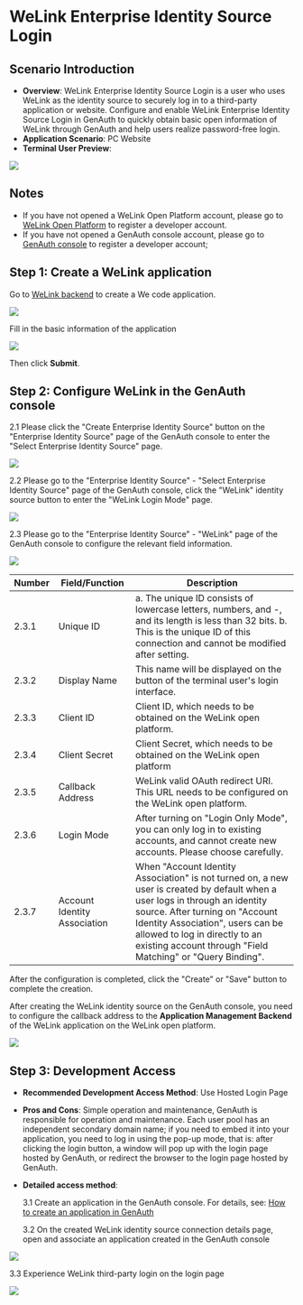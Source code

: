 # WeLink Enterprise Identity Source Login

<LastUpdated/>

## Scenario Introduction

- **Overview**: WeLink Enterprise Identity Source Login is a user who uses WeLink as the identity source to securely log in to a third-party application or website. Configure and enable WeLink Enterprise Identity Source Login in GenAuth to quickly obtain basic open information of WeLink through GenAuth and help users realize password-free login.
- **Application Scenario**: PC Website
- **Terminal User Preview**:

<img src="./images/overview.png" >

## Notes

- If you have not opened a WeLink Open Platform account, please go to [WeLink Open Platform](https://open.welink.huaweicloud.com/wecode-site/index.html#/home) to register a developer account.
- If you have not opened a GenAuth console account, please go to [GenAuth console](https://www.genauth.ai/) to register a developer account;

## Step 1: Create a WeLink application

Go to [WeLink backend](https://open.welink.huaweicloud.com/wecode-site/index.html#/wecode/guide/guide) to create a We code application.

<img src="./images/create-app.png" >

Fill in the basic information of the application

<img src="./images/create-app-02.png" >

Then click **Submit**.

## Step 2: Configure WeLink in the GenAuth console

2.1 Please click the "Create Enterprise Identity Source" button on the "Enterprise Identity Source" page of the GenAuth console to enter the "Select Enterprise Identity Source" page.

<img src="./images/add-enterprise.png" >

2.2 Please go to the "Enterprise Identity Source" - "Select Enterprise Identity Source" page of the GenAuth console, click the "WeLink" identity source button to enter the "WeLink Login Mode" page.

<img src="./images/add-enterprise-02.png" >

2.3 Please go to the "Enterprise Identity Source" - "WeLink" page of the GenAuth console to configure the relevant field information.

<img src="./images/add-enterprise-03.png" >

| Number | Field/Function               | Description                                                                                                                                                                                                                                                                                         |
| ------ | ---------------------------- | --------------------------------------------------------------------------------------------------------------------------------------------------------------------------------------------------------------------------------------------------------------------------------------------------- |
| 2.3.1  | Unique ID                    | a. The unique ID consists of lowercase letters, numbers, and -, and its length is less than 32 bits. b. This is the unique ID of this connection and cannot be modified after setting.                                                                                                              |
| 2.3.2  | Display Name                 | This name will be displayed on the button of the terminal user's login interface.                                                                                                                                                                                                                   |
| 2.3.3  | Client ID                    | Client ID, which needs to be obtained on the WeLink open platform.                                                                                                                                                                                                                                  |
| 2.3.4  | Client Secret                | Client Secret, which needs to be obtained on the WeLink open platform                                                                                                                                                                                                                               |
| 2.3.5  | Callback Address             | WeLink valid OAuth redirect URI. This URL needs to be configured on the WeLink open platform.                                                                                                                                                                                                       |
| 2.3.6  | Login Mode                   | After turning on "Login Only Mode", you can only log in to existing accounts, and cannot create new accounts. Please choose carefully.                                                                                                                                                              |
| 2.3.7  | Account Identity Association | When "Account Identity Association" is not turned on, a new user is created by default when a user logs in through an identity source. After turning on "Account Identity Association", users can be allowed to log in directly to an existing account through "Field Matching" or "Query Binding". |

After the configuration is completed, click the "Create" or "Save" button to complete the creation.

After creating the WeLink identity source on the GenAuth console, you need to configure the callback address to the **Application Management Backend** of the WeLink application on the WeLink open platform.

<img src="./images/add-enterprise-04.png" >

## Step 3: Development Access

- **Recommended Development Access Method**: Use Hosted Login Page

- **Pros and Cons**: Simple operation and maintenance, GenAuth is responsible for operation and maintenance. Each user pool has an independent secondary domain name; if you need to embed it into your application, you need to log in using the pop-up mode, that is: after clicking the login button, a window will pop up with the login page hosted by GenAuth, or redirect the browser to the login page hosted by GenAuth.

- **Detailed access method**:

  3.1 Create an application in the GenAuth console. For details, see: [How to create an application in GenAuth](/guides/app-new/create-app/create-app.md)

  3.2 On the created WeLink identity source connection details page, open and associate an application created in the GenAuth console

<img src="./images/bind.png" >

3.3 Experience WeLink third-party login on the login page

<img src="./images/login.png" >
